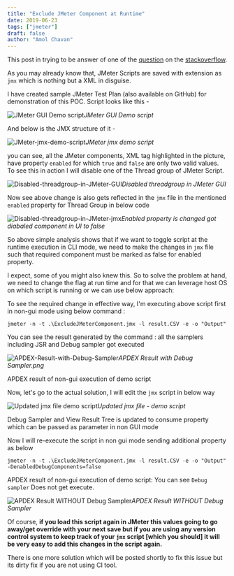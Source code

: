 ```yaml
---
title: "Exclude JMeter Component at Runtime"
date: 2019-06-23
tags: ["jmeter"]
draft: false
author: "Amol Chavan"
---
```


This post in trying to be answer of one of the [question](https://stackoverflow.com/questions/56545015/jmeter-execute-specific-components-only-on-gui-and-not-cli) on the [stackoverflow](http://www.stackoverflow.com).

As you may already know that, JMeter Scripts are saved with extension as `jmx` which is nothing but a XML in disguise.

I have created sample JMeter Test Plan (also available on GitHub) for demonstration of this POC. Script looks like this -

![JMeter GUI Demo script](/Exclude-JMeter-Component-at-Runtime/jmeter-gui-demo-script.png)_JMeter GUI Demo script_

And below is the JMX structure of it -

![JMeter-jmx-demo-script](/Exclude-JMeter-Component-at-Runtime/JMeter-jmx-demo-script.png)_JMeter jmx demo script_

you can see, all the JMeter components, XML tag highlighted in the picture, have property `enabled` for which `true` and `false` are only two valid values. To see this in action I will disable one of the Thread group of JMeter Script.

![Disabled-threadgroup-in-JMeter-GUI](/Exclude-JMeter-Component-at-Runtime/Disabled-threadgroup-in-JMeter-GUI.png)_Disabled threadgroup in JMeter GUI_

Now see above change is also gets reflected in the `jmx` file in the mentioned `enabled` property for Thread Group in below code

![Disabled-threadgroup-in-JMeter-jmx](/Exclude-JMeter-Component-at-Runtime/Disabled-threadgroup-in-JMeter-jmx.png)_Enabled property is changed got diabaled component in UI to false_

So above simple analysis shows that if we want to toggle script at the runtime execution in CLI mode, we need to make the changes in `jmx` file such that required component must be marked as false for enabled property.

I expect, some of you might also knew this. So to solve the problem at hand, we need to change the flag at run time and for that we can leverage host OS on which script is running or we can use below approach:

To see the required change in effective way, I'm executing above script first in non-gui mode using below command :

    jmeter -n -t .\ExcludeJMeterComponent.jmx -l result.CSV -e -o "Output"

You can see the result generated by the command : all the samplers including JSR and Debug sampler got executed

![APDEX-Result-with-Debug-Sampler](/Exclude-JMeter-Component-at-Runtime/APDEX-Result-with-Debug-Sampler.png)_APDEX Result with Debug Sampler.png_

APDEX result of non-gui execution of demo script

Now, let's go to the actual solution, I will edit the `jmx` script in below way

![Updated jmx file demo script](/Exclude-JMeter-Component-at-Runtime/updated-jmx-file-demo-script.png)_Updated jmx file - demo script_

Debug Sampler and View Result Tree is updated to consume property which can be passed as parameter in non GUI mode

Now I will re-execute the script in non gui mode sending additional property as below

    jmeter -n -t .\ExcludeJMeterComponent.jmx -l result.CSV -e -o "Output" -DenabledDebugComponents=false

APDEX result of non-gui execution of demo script: You can see `Debug sampler` Does not get execute.

![APDEX Result WITHOUT Debug Sampler](/Exclude-JMeter-Component-at-Runtime/APDEX-Result-WITHOUT-Debug-Sampler.png)_APDEX Result WITHOUT Debug Sampler_



Of course, **if you load this script again in JMeter this values going to go away/get override with your next save but if you are using any version control system to keep track of your `jmx` script [which you should] it will be very easy to add this changes in the script again.**

There is one more solution which will be posted shortly to fix this issue but its dirty fix if you are not using CI tool.










